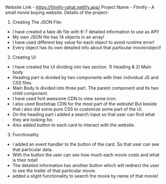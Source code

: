 Website Link - https://filmify-rahat.netlify.app/
Project Name - Filmify - A small movie buying website.
Details of the project-

1) Creating The JSON File:
- I have created a fake db file with 6-7 detailed information to use as API! 
- My own JSON file has 14 objects in an array! 
- I have used different key value for each object to avoid runtime error! 
- Every object has its own detailed info about that particular movie/object!

2) Creating UI
- I have created the UI dividing into two section. 1) Heading & 2) Main body
- Heading part is divided by two components with their individual JS and CSS files.
- Main Body Is divided into three part. The parent component and its two child component.
- I have used font awesome CDN to view some icon. 
- I also used Bootstrap CDN for the most part of the website! But beside that i also did some pure CSS to customize some part of the UI.
- On the heading part i added a search input so that user can find what they are looking for.
- Also added button to each card to interact with the website.

3) Functionality
- I added an event handler to the button of the card. So that user can see that particular data.
- With the button the user can see how much each movie costs and what is their total!
- The detailed information has another button which will redirect the user to see the trailer of that particular movie.
- added a slight functionality to search the movie by name of that movie!
